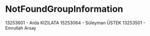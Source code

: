 # NotFoundGroupInformation
13253601 - Arda KIZILATA
15253064 - Süleyman ÜSTEK
13253501 - Emrullah Arsay
